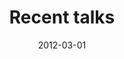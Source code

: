 ---
title: "Recent talks"
collection: talks
type: "Talk"
permalink: /talks/2012-03-01-talk-1
venue: "Various"
date: 2012-03-01
location: "Rio de Janeiro, Brazil"
---